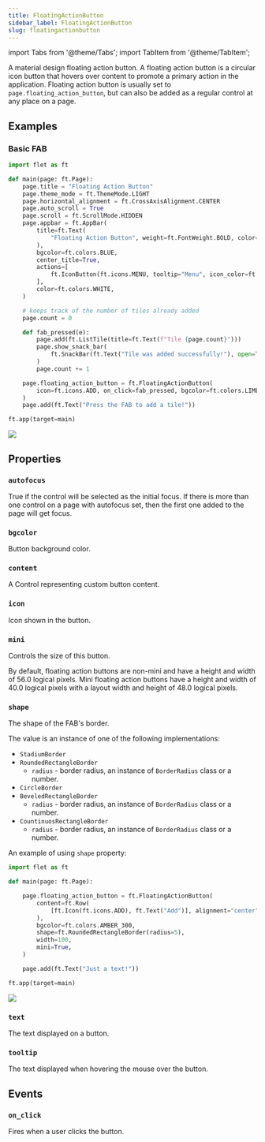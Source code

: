 ```yaml
---
title: FloatingActionButton
sidebar_label: FloatingActionButton
slug: floatingactionbutton
---
```


import Tabs from '@theme/Tabs';
import TabItem from '@theme/TabItem';

A material design floating action button. A floating action button is a circular icon button that hovers over content to promote a primary action in the application.
Floating action button is usually set to `page.floating_action_button`, but can also be added as a regular control at any place on a page.

## Examples

### Basic FAB

<Tabs groupId="language">
  <TabItem value="python" label="Python" default>

```python
import flet as ft

def main(page: ft.Page):
    page.title = "Floating Action Button"
    page.theme_mode = ft.ThemeMode.LIGHT
    page.horizontal_alignment = ft.CrossAxisAlignment.CENTER
    page.auto_scroll = True
    page.scroll = ft.ScrollMode.HIDDEN
    page.appbar = ft.AppBar(
        title=ft.Text(
            "Floating Action Button", weight=ft.FontWeight.BOLD, color=ft.colors.BLACK87
        ),
        bgcolor=ft.colors.BLUE,
        center_title=True,
        actions=[
            ft.IconButton(ft.icons.MENU, tooltip="Menu", icon_color=ft.colors.BLACK87)
        ],
        color=ft.colors.WHITE,
    )

    # keeps track of the number of tiles already added
    page.count = 0

    def fab_pressed(e):
        page.add(ft.ListTile(title=ft.Text(f"Tile {page.count}")))
        page.show_snack_bar(
            ft.SnackBar(ft.Text("Tile was added successfully!"), open=True)
        )
        page.count += 1

    page.floating_action_button = ft.FloatingActionButton(
        icon=ft.icons.ADD, on_click=fab_pressed, bgcolor=ft.colors.LIME_300
    )
    page.add(ft.Text("Press the FAB to add a tile!"))

ft.app(target=main)
```
  </TabItem>
</Tabs>

<img src="/img/docs/controls/floatingactionbutton/custom-fab.gif"/>

## Properties

### `autofocus`

True if the control will be selected as the initial focus. If there is more than one control on a page with autofocus set, then the first one added to the page will get focus.

### `bgcolor`

Button background color.

### `content`

A Control representing custom button content.

### `icon`

Icon shown in the button.

### `mini`

Controls the size of this button.

By default, floating action buttons are non-mini and have a height and width of 56.0 logical pixels. Mini floating action buttons have a height and width of 40.0 logical pixels with a layout width and height of 48.0 logical pixels.

### `shape`

The shape of the FAB's border.

The value is an instance of one of the following implementations:
  * `StadiumBorder`
  * `RoundedRectangleBorder`
    * `radius` - border radius, an instance of `BorderRadius` class or a number.
  * `CircleBorder`
  * `BeveledRectangleBorder`
    * `radius` - border radius, an instance of `BorderRadius` class or a number.
  * `CountinuosRectangleBorder`
    * `radius` - border radius, an instance of `BorderRadius` class or a number.

An example of using `shape` property:

```python
import flet as ft

def main(page: ft.Page):

    page.floating_action_button = ft.FloatingActionButton(
        content=ft.Row(
            [ft.Icon(ft.icons.ADD), ft.Text("Add")], alignment="center", spacing=5
        ),
        bgcolor=ft.colors.AMBER_300,
        shape=ft.RoundedRectangleBorder(radius=5),
        width=100,
        mini=True,
    )

    page.add(ft.Text("Just a text!"))

ft.app(target=main)
```

<img src="/img/docs/controls/floatingactionbutton/fab-with-custom-shape.png" className="screenshot-20" />

### `text`

The text displayed on a button.

### `tooltip`

The text displayed when hovering the mouse over the button.

## Events

### `on_click`

Fires when a user clicks the button.